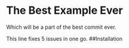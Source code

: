# The Best Example Ever

Which will be a part of the best commit ever.

This line fixes 5 issues in one go.
##Installation